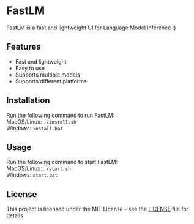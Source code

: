 # FastLM

FastLM is a fast and lightweight UI for Language Model inference :) <br>

## Features
- Fast and lightweight
- Easy to use
- Supports multiple models
- Supports different platforms

## Installation
Run the following command to run FastLM: <br>
MacOS/Linux: `./install.sh` <br>
Windows: `install.bat`<br>

## Usage
Run the following command to start FastLM: <br>
MacOS/Linux: `./start.sh` <br>
Windows: `start.bat`<br>

## License
This project is licensed under the MIT License - see the [LICENSE](LICENSE) file for details